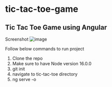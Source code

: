 # tic-tac-toe-game
## Tic Tac Toe Game using Angular

Screenshot
![image](https://github.com/Ashish0016/tic-tac-toe-game/assets/65064870/15891972-649f-435e-a7e2-26c45c3b6b0d)


Follow below commands to run project
1. Clone the repo
2. Make sure to have Node version 16.0.0
3. git init
4. navigate to tic-tac-toe directory
5. ng serve -o
